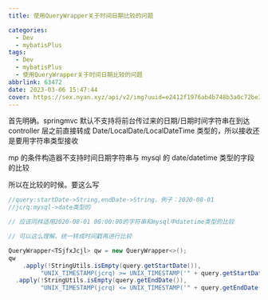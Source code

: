 ```yaml
---
title: 使用QueryWrapper关于时间日期比较的问题

categories:
  - Dev
  - mybatisPlus
tags:
  - Dev
  - mybatisPlus
  - 使用QueryWrapper关于时间日期比较的问题
abbrlink: 63472
date: 2023-03-06 15:47:44
cover: https://sex.nyan.xyz/api/v2/img?uuid=e2412f1976ab4b748b3a0c72be3f6858
---
```


首先明确。springmvc 默认不支持将前台传过来的日期/日期时间字符串在到达 controller 层之前直接转成 Date/LocalDate/LocalDateTime 类型的，所以接收还是要用字符串类型接收

mp 的条件构造器不支持时间日期字符串与 mysql 的 date/datetime 类型的字段的比较

所以在比较的时候。要这么写

```java
//query:startDate->String,endDate->String，例子：2020-08-01
//jcrq:mysql->date类型的

// 应该同样适用2020-08-01 08:00:00的字符串和mysql中datetime类型的比较

// 可以这么理解。统一转成时间戳再进行比较

QueryWrapper<TSjfxJcjl> qw = new QueryWrapper<>();
qw
 	.apply(!StringUtils.isEmpty(query.getStartDate()),
         "UNIX_TIMESTAMP(jcrq) >= UNIX_TIMESTAMP('" + query.getStartDate() + "')")
  .apply(!StringUtils.isEmpty(query.getEndDate()),
         "UNIX_TIMESTAMP(jcrq) <= UNIX_TIMESTAMP('" + query.getEndDate() + "')")
```